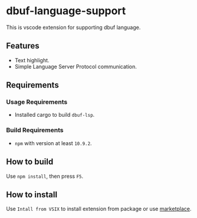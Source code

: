 # dbuf-language-support

This is vscode extension for supporting dbuf language.

## Features

* Text highlight.
* Simple Language Server Protocol communication.

## Requirements


### Usage Requirements
* Installed cargo to build `dbuf-lsp`.

### Build Requirements
* `npm` with version at least `10.9.2`.

## How to build

Use `npm install`, then press `F5`.

## How to install

Use `Intall from VSIX` to install extension from package or use [marketplace](https://marketplace.visualstudio.com/items?itemName=DependoBuf.dependobuf).
